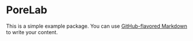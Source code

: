 # PoreLab

This is a simple example package. You can use
[GitHub-flavored Markdown](https://guides.github.com/features/mastering-markdown/)
to write your content.